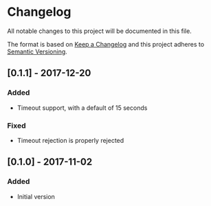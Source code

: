 # Changelog
All notable changes to this project will be documented in this file.

The format is based on [Keep a Changelog](http://keepachangelog.com/en/1.0.0/)
and this project adheres to [Semantic Versioning](http://semver.org/spec/v2.0.0.html).

## [0.1.1] - 2017-12-20
### Added
- Timeout support, with a default of 15 seconds

### Fixed
- Timeout rejection is properly rejected

## [0.1.0] - 2017-11-02
### Added
- Initial version
